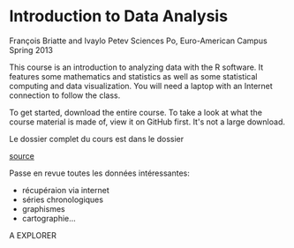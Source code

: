 Introduction to Data Analysis
=============================

François Briatte and Ivaylo Petev
Sciences Po, Euro-American Campus
Spring 2013

This course is an introduction to analyzing data with the R software. It features some mathematics and statistics as well as some statistical computing and data visualization. You will need a laptop with an Internet connection to follow the class.

To get started, download the entire course. To take a look at what the course material is made of, view it on GitHub first. It's not a large download.

Le dossier complet du cours est dans le dossier

[source](http://f.briatte.org/teaching/ida/index.html)

Passe en revue toutes les données intéressantes:
- récupéraion via internet
- séries chronologiques
- graphismes
- cartographie...

A EXPLORER